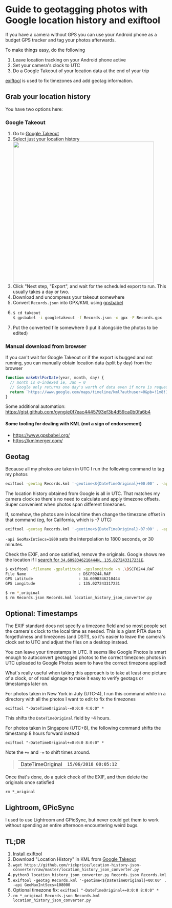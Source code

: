 # Guide to geotagging photos with Google location history and exiftool

If you have a camera without GPS you can use your Android phone as a budget GPS tracker and tag your photos afterwards.

To make things easy, do the following

1. Leave location tracking on your Android phone active
2. Set your camera's clock to UTC
3. Do a Google Takeout of your location data at the end of your trip

[exiftool](https://www.sno.phy.queensu.ca/~phil/exiftool/) is used to fix timezones and add geotag information.

## Grab your location history

You have two options here:

### Google Takeout

1. Go to [Google Takeout](https://takeout.google.com/settings/takeout)
2. Select just your location history<br /><img src="https://github.com/gyng/book/assets/370496/54c47abe-0217-4a6d-9384-09bf27c64951" width="440px" />
3. Click "Next step, "Export", and wait for the scheduled export to run. This usually takes a day or two.
4. Download and uncompress your takeout somewhere
5. Convert `Records.json` into GPX/KML using [gpsbabel](https://www.gpsbabel.org/htmldoc-1.9.0/fmt_googletakeout.html)
6. 
   ```bash
   $ cd takeout
   $ gpsbabel -i googletakeout -f Records.json -o gpx -F Records.gpx
   ```
7. Put the converted file somewhere (I put it alongside the photos to be edited)

### Manual download from browser

If you can't wait for Google Takeout or if the export is bugged and not running, you can manually obtain location data (split by day) from the browser

```js
function makeUrlForDate(year, month, day) {
  // month is 0-indexed ie, Jan = 0
  // Google only returns one day's worth of data even if more is requested
  return `https://www.google.com/maps/timeline/kml?authuser=0&pb=!1m8!1m3!1i${year}!2i${month}!3i${day}!2m3!1i${year}!2i${month}!3i${day}`;
}
```

Some additional automation: https://gist.github.com/gyng/e0f7eac4445793ef3b4d59ca0b0fa6b4

#### Some tooling for dealing with KML (not a sign of endorsement)

- https://www.gpsbabel.org/
- https://kmlmerger.com/

## Geotag

Because all my photos are taken in UTC I run the following command to tag my photos

```sh
exiftool -geotag Records.kml '-geotime<${DateTimeOriginal}+00:00' . -api GeoMaxIntSecs=1800
```

The location history obtained from Google is all in UTC. That matches my camera clock so there's no need to calculate and apply timezone offsets. Super convenient when photos span different timezones.

If, somehow, the photos are in local time then change the timezone offset in that command (eg, for California, which is -7 UTC)

```sh
exiftool -geotag Records.kml '-geotime<${DateTimeOriginal}-07:00' . -api GeoMaxIntSecs=1800
```

`-api GeoMaxIntSecs=1800` sets the interpolation to 1800 seconds, or 30 minutes.

Check the EXIF, and once satisfied, remove the originals. Google shows me the location if I [search for `34.6098346210444N, 135.027243317231E`](https://www.google.com/search?q=34.6098346210444N%2C+135.027243317231E).

```sh
$ exiftool -filename -gpslatitude -gpslongitude -n .\DSCF0244.RAF
File Name                       : DSCF0244.RAF
GPS Latitude                    : 34.6098346210444
GPS Longitude                   : 135.027243317231

$ rm *_original
$ rm Records.json Records.kml location_history_json_converter.py
```

## Optional: Timestamps

The EXIF standard does not specify a timezone field and so most people set the camera's clock to the local time as needed. This is a giant PITA due to forgetfulness and timezones (and DST!), so it's easier to leave the camera's clock set to UTC and adjust the files on a desktop instead.

You can leave your timestamps in UTC. It seems like Google Photos is smart enough to autoconvert geotagged photos to the correct timezone: photos in UTC uploaded to Google Photos seem to have the correct timezone applied!

What's really useful when taking this approach is to take at least one picture of a clock, or of road signage to make it easy to verify geotags or timestamps later on.

For photos taken in New York in July (UTC-4), I run this command while in a directory with all the photos I want to edit to fix the timezones

```
exiftool "-DateTimeOriginal-=0:0:0 4:0:0" *
```

This shifts the `DateTimeOriginal` field by -4 hours.

For photos taken in Singapore (UTC+8), the following command shifts the timestamp 8 hours forward instead

```
exiftool "-DateTimeOriginal+=0:0:0 8:0:0" *
```

Note the `+=` and `-=` to shift times around.

> |                  |                       |
> | ---------------- | --------------------- |
> | DateTimeOriginal | `15/06/2018 00:05:12` |

Once that's done, do a quick check of the EXIF, and then delete the originals once satisfied

```
rm *_original
```

## Lightroom, GPicSync

I used to use Lightroom and GPicSync, but never could get them to work without spending an entire afternoon encountering weird bugs.

## TL;DR

1. [Install exiftool](https://www.sno.phy.queensu.ca/~phil/exiftool/)
2. Download "Location History" in KML from [Google Takeout](https://takeout.google.com/settings/takeout)
3. `wget https://github.com/rickprice/location-history-json-converter/raw/master/location_history_json_converter.py`
4. `python3 location_history_json_converter.py Records.json Records.kml`
5. `exiftool -geotag Records.kml '-geotime<${DateTimeOriginal}+00:00' . -api GeoMaxIntSecs=108000`
6. Optional timezone fix: `exiftool "-DateTimeOriginal+=0:0:0 8:0:0" *`
7. `rm *_original Records.json Records.kml location_history_json_converter.py`
